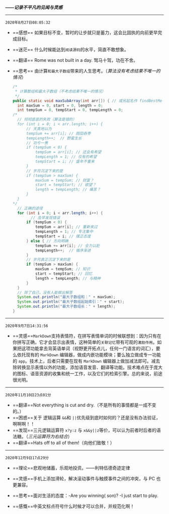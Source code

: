 ***——记录不平凡的见闻与灵感***

***

`2020年8月27日08:05:32`

- ==感想== 如果目标不变，暂时的让步就只是蓄力，这会比固执的向前更早完成目标。

- ==迷茫== 什么时候能达到`阅读源码`的水平，简直不敢想象。

- ==翻译== Rome was not built in a day. 驽马十驾，功在不舍。

- ==思考== 由计算`和最大子数组`带来的人生思考。（*算法没有考虑结果不唯一的情况*）

  ```java
  /*
   * 计算数组和最大子数组（不考虑结果不唯一的情况）
   */
  public static void maxSubArray(int arr[]) { // 或另起名作 findBestMe
  	int maxSum = 0, start = 0, length = 0;
  	int tempSum = 0, tempStart = 0, tempLength = 0;
  /*
  	// 彻彻底底的失败（算法是错的）
  	for (int i = 0; i < arr.length; i++) {	
  		// 天真地以为
  		tempSum += arr[i]; // 囫囵吞枣
  		tempLength++;  // 野蛮生长
  		// 功亏一篑
  		if (tempSum < 0) {
  			tempSum = arr[i]; // 还会有希望
  			tempLength = 1; // 仅有的希望
  			tempStart = i; // 盛年不重来
  		}
  		// 岁月沉淀下来的是
  		if (tempSum > maxSum) {
  			maxSum = tempSum; // 财富？
  			start = tempStart; // 欲望？
  			length = tempLength; // 痛苦？
  		}
  	}
  */
  	// 正确的途径
  	for (int i = 0; i < arr.length; i++) {
          // 及早发现错误
  		if (tempSum < 0) {
  			tempSum = arr[i]; // 重新来过
  			tempLength = 1; // 专注集中
  			tempStart = i; // 摆正态度
  		} else { // 方向明确
  			tempSum += arr[i]; // 全力以赴
  			tempLength++;  // 循序渐进
  		}
  		// 岁月真正沉淀下来的是
  		if (tempSum > maxSum) {
  			maxSum = tempSum; // 知识
  			start = tempStart; // 回忆
  			length = tempLength; // 与精神
  		}
  	}
  	// 除了自己，没有人能做出解答
  	System.out.println("最大子数组和：" + maxSum);
  	System.out.println("最大子数组起始索引：" + start);
  	System.out.println("最大子数组长：" + length);
  }
  ```

***

  `2020年9月7日14:31:56`

- ==灵感==`MarkDown`支持表情符，在拼写表情单词的时候联想到：因为只有在你拼写正确，它才会显示出表情，这种简单的`关联记忆`带有可观的`激励作用`。如果把这项功能拿去背英语单词（视野更开拓点儿，任何一门语言的词汇），要么依托现有的 `MarkDown` 编辑器，做成内嵌功能模块；要么独立做成专一功能的 `app`。技术上，后者只需要在现有 `MarkDown` 编辑器上做加减法即可。减去除转换显示表情以外的功能，添加语音发音、翻译等功能。技术难点在于庞大的图标、语音资源的收集和统一工作，以及它们的检索引擎。总的来说，前途很光明。

***

  `2020年11月10日23点01分`

-   ==翻译==Not everything is cut and dry.（不是所有的事情都是一成不变的。）
- ==困惑==关于 逻辑运算 `&&`和 `||`优先级到底时如何的？还是没有办法验证，啊啊啊！！
- ==发现==三元逻辑运算符 `x?y:z` 与 `x&&y||z`等价，可以认为前者时后者的语法糖。（*三元运算符为右结合*）
- ==翻译==Hats off to all of them!（向他们致敬！）

------

`2020年12月9日17点29分`

- ==理论==悲观地储蓄，乐观地投资。——利特伍德奇迹定律
- ==灵感==手机上添加滑轮，解决滚动事件与触摸事件之间的冲突，与 PC 也更兼容。

- ==思考==面对生活的态度：-Are you winning( son)? -I just start to play.

- ==感慨==中英文标点符号什么时候才可以合并，并规范化啊！